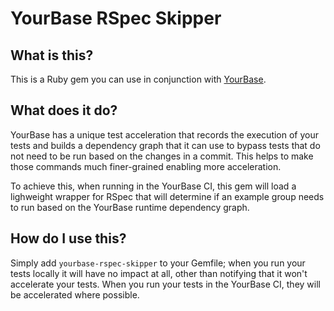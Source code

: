 # YourBase RSpec Skipper 

## What is this?

This is a Ruby gem you can use in conjunction with [YourBase](https://yourbase.io).

## What does it do?

YourBase has a unique test acceleration that records the execution of your tests
and builds a dependency graph that it can use to bypass tests that do not need
to be run based on the changes in a commit. This helps to make those commands
much finer-grained enabling more acceleration. 

To achieve this, when running in the YourBase CI, this gem will load a
lighweight wrapper for RSpec that will determine if an example group needs to
run based on the YourBase runtime dependency graph. 

## How do I use this?

Simply add `yourbase-rspec-skipper` to your Gemfile; when you run your tests
locally it will have no impact at all, other than notifying that it won't
accelerate your tests. When you run your tests in the YourBase CI, they will be
accelerated where possible.

